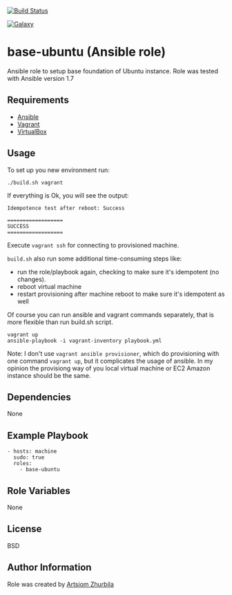 [![Build Status](https://travis-ci.org/azhurbilo/base-ubuntu.svg?branch=master)](https://travis-ci.org/azhurbilo/base-ubuntu)

[![Galaxy](http://img.shields.io/badge/galaxy-zhurbilo.base--ubuntu-blue.svg?style=flat-square)](https://galaxy.ansible.com/list#/roles/2046)

base-ubuntu (Ansible role)
=========

Ansible role to setup base foundation of Ubuntu instance.
Role was tested with Ansible version 1.7

Requirements
------------

- [Ansible](http://docs.ansible.com/intro_installation.html)
- [Vagrant](http://www.vagrantup.com/downloads.html)
- [VirtualBox](https://www.virtualbox.org/wiki/Downloads)

Usage
------------
To set up you new environment run:

    ./build.sh vagrant

If everything is Ok, you will see the output:

    Idempotence test after reboot: Success
    
    ==================
    SUCCESS
    ==================
    
Execute `vagrant ssh` for connecting to provisioned machine.
 
`build.sh` also run some additional time-consuming steps like:
  
* run the role/playbook again, checking to make sure it's idempotent (no changes).
* reboot virtual machine
* restart provisioning after machine reboot to make sure it's idempotent as well

Of course you can run ansible and vagrant commands separately, that is more flexible than run build.sh script.

    vagrant up
    ansible-playbook -i vagrant-inventory playbook.yml

Note: I don't use `vagrant ansible provisioner`, which do provisioning with one command `vagrant up`, but it complicates the usage of ansible.
In my opinion the provisiong way of you local virtual machine or EC2 Amazon instance should be the same.


Dependencies
------------

None


Example Playbook
------------
       
    - hosts: machine
      sudo: true
      roles:
        - base-ubuntu
        


Role Variables
------------

None


License
-------

BSD

Author Information
------------------

Role was created by [Artsiom Zhurbila](http://www.linkedin.com/in/zhurbila)